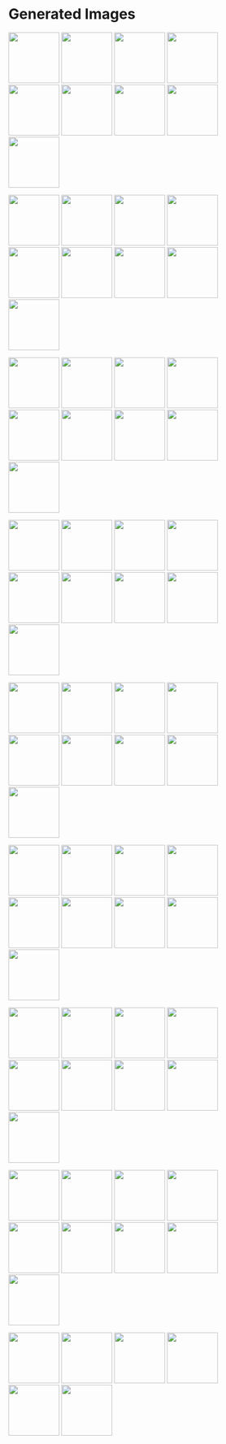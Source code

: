 # Generated Images



<img src="2025_10_24_01.webp" width="100"/> <img src="2025_10_24_02.webp" width="100"/> <img src="2025_10_24_03.webp" width="100"/> <img src="2025_10_24_04.webp" width="100"/> <img src="2025_10_24_05.webp" width="100"/> <img src="2025_10_24_06.webp" width="100"/> <img src="2025_10_24_07.webp" width="100"/> <img src="2025_10_24_08.webp" width="100"/> <img src="2025_10_24_09.webp" width="100"/>

<img src="2025_10_24_10.webp" width="100"/> <img src="2025_10_24_11.webp" width="100"/> <img src="2025_10_24_12.webp" width="100"/> <img src="2025_10_24_13.webp" width="100"/> <img src="2025_10_24_14.webp" width="100"/> <img src="2025_10_24_15.webp" width="100"/> <img src="2025_10_24_16.webp" width="100"/> <img src="2025_10_24_17.webp" width="100"/> <img src="2025_10_24_18.webp" width="100"/>

<img src="2025_10_24_19.webp" width="100"/> <img src="2025_10_24_20.webp" width="100"/> <img src="2025_10_24_21.webp" width="100"/> <img src="2025_10_24_22.webp" width="100"/> <img src="2025_10_24_23.webp" width="100"/> <img src="2025_10_24_24.webp" width="100"/> <img src="2025_10_24_25.webp" width="100"/> <img src="2025_10_24_26.webp" width="100"/> <img src="2025_10_24_27.webp" width="100"/>

<img src="2025_10_24_28.webp" width="100"/> <img src="2025_10_24_29.webp" width="100"/> <img src="2025_10_24_30.webp" width="100"/> <img src="2025_10_24_31.webp" width="100"/> <img src="2025_10_24_32.webp" width="100"/> <img src="2025_10_24_33.webp" width="100"/> <img src="2025_10_24_34.webp" width="100"/> <img src="2025_10_24_35.webp" width="100"/> <img src="2025_10_24_36.webp" width="100"/>

<img src="2025_10_24_37.webp" width="100"/> <img src="2025_10_24_38.webp" width="100"/> <img src="2025_10_24_39.webp" width="100"/> <img src="2025_10_24_40.webp" width="100"/> <img src="2025_10_24_41.webp" width="100"/> <img src="2025_10_24_42.webp" width="100"/> <img src="2025_10_24_43.webp" width="100"/> <img src="2025_10_24_44.webp" width="100"/> <img src="2025_10_24_45.webp" width="100"/>

<img src="2025_10_24_46.webp" width="100"/> <img src="2025_10_24_47.webp" width="100"/> <img src="2025_10_24_48.webp" width="100"/> <img src="2025_10_24_49.webp" width="100"/> <img src="2025_10_24_50.webp" width="100"/> <img src="2025_10_24_51.webp" width="100"/> <img src="2025_10_24_52.webp" width="100"/> <img src="2025_10_24_53.webp" width="100"/> <img src="2025_10_24_54.webp" width="100"/>

<img src="2025_10_24_55.webp" width="100"/> <img src="2025_10_24_56.webp" width="100"/> <img src="2025_10_24_57.webp" width="100"/> <img src="2025_10_24_58.webp" width="100"/> <img src="2025_10_24_59.webp" width="100"/> <img src="2025_10_24_60.webp" width="100"/> <img src="2025_10_24_61.webp" width="100"/> <img src="2025_10_24_62.webp" width="100"/> <img src="2025_10_24_63.webp" width="100"/>

<img src="2025_10_24_64.webp" width="100"/> <img src="2025_10_24_65.webp" width="100"/> <img src="2025_10_24_66.webp" width="100"/> <img src="2025_10_24_67.webp" width="100"/> <img src="2025_10_24_68.webp" width="100"/> <img src="2025_10_24_69.webp" width="100"/> <img src="2025_10_24_70.webp" width="100"/> <img src="2025_10_24_71.webp" width="100"/> <img src="2025_10_24_72.webp" width="100"/>

<img src="2025_10_24_73.webp" width="100"/> <img src="2025_10_24_74.webp" width="100"/> <img src="2025_10_24_75.webp" width="100"/> <img src="2025_10_24_76.webp" width="100"/> <img src="2025_10_24_77.webp" width="100"/> <img src="2025_10_24_78.webp" width="100"/>